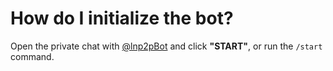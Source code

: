 # How do I initialize the bot?

Open the private chat with [@lnp2pBot](https://t.me/lnp2pbot) and click **"START"**, or run the `/start` command.
